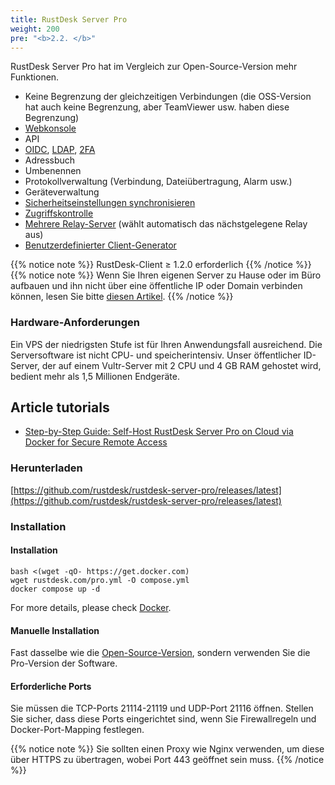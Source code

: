 ```yaml
---
title: RustDesk Server Pro
weight: 200
pre: "<b>2.2. </b>"
---
```


RustDesk Server Pro hat im Vergleich zur Open-Source-Version mehr Funktionen.

- Keine Begrenzung der gleichzeitigen Verbindungen (die OSS-Version hat auch keine Begrenzung, aber TeamViewer usw. haben diese Begrenzung)
- [Webkonsole](https://rustdesk.com/docs/de/self-host/rustdesk-server-pro/console/)
- API
- [OIDC](https://rustdesk.com/docs/de/self-host/rustdesk-server-pro/oidc/), [LDAP](https://rustdesk.com/docs/de/self-host/rustdesk-server-pro/ldap/), [2FA](https://rustdesk.com/docs/de/self-host/rustdesk-server-pro/2fa/)
- Adressbuch
- Umbenennen
- Protokollverwaltung (Verbindung, Dateiübertragung, Alarm usw.)
- Geräteverwaltung
- [Sicherheitseinstellungen synchronisieren](https://rustdesk.com/docs/de/self-host/rustdesk-server-pro/strategy/)
- [Zugriffskontrolle](https://rustdesk.com/docs/de/self-host/rustdesk-server-pro/permissions/)
- [Mehrere Relay-Server](https://rustdesk.com/docs/de/self-host/rustdesk-server-pro/relay/) (wählt automatisch das nächstgelegene Relay aus)
- [Benutzerdefinierter Client-Generator](https://rustdesk.com/docs/de/self-host/client-configuration/#1-benutzerdefinierter-client-generator-nur-pro)

{{% notice note %}}
RustDesk-Client ≥ 1.2.0 erforderlich
{{% /notice %}}
{{% notice note %}}
Wenn Sie Ihren eigenen Server zu Hause oder im Büro aufbauen und ihn nicht über eine öffentliche IP oder Domain verbinden können, lesen Sie bitte [diesen Artikel](https://rustdesk.com/docs/en/self-host/nat-loopback-issues/).
{{% /notice %}}

### Hardware-Anforderungen

Ein VPS der niedrigsten Stufe ist für Ihren Anwendungsfall ausreichend. Die Serversoftware ist nicht CPU- und speicherintensiv. Unser öffentlicher ID-Server, der auf einem Vultr-Server mit 2 CPU und 4 GB RAM gehostet wird, bedient mehr als 1,5 Millionen Endgeräte.

## Article tutorials
- [Step-by-Step Guide: Self-Host RustDesk Server Pro on Cloud via Docker for Secure Remote Access](https://www.linkedin.com/pulse/step-by-step-guide-self-host-rustdesk-server-pro-cloud-montinaro-fwnmf/)
  
### Herunterladen

[https://github.com/rustdesk/rustdesk-server-pro/releases/latest](https://github.com/rustdesk/rustdesk-server-pro/releases/latest)

### Installation

#### Installation

```
bash <(wget -qO- https://get.docker.com)
wget rustdesk.com/pro.yml -O compose.yml
docker compose up -d
```

For more details, please check [Docker](/docs/en/self-host/rustdesk-server-pro/installscript/docker/).

#### Manuelle Installation

Fast dasselbe wie die [Open-Source-Version](https://rustdesk.com/docs/de/self-host/rustdesk-server-oss/install/), sondern verwenden Sie die Pro-Version der Software.

#### Erforderliche Ports

Sie müssen die TCP-Ports 21114-21119 und UDP-Port 21116 öffnen. Stellen Sie sicher, dass diese Ports eingerichtet sind, wenn Sie Firewallregeln und Docker-Port-Mapping festlegen.

{{% notice note %}}
Sie sollten einen Proxy wie Nginx verwenden, um diese über HTTPS zu übertragen, wobei Port 443 geöffnet sein muss.
{{% /notice %}}
